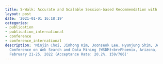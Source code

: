 ```yaml
---
title: S-Walk: Accurate and Scalable Session-based Recommendation with Random Walks
layout: post
date: '2021-01-01 16:18:19'
categories:
- publication
- publication_international
- conference
- conference_international
description: 'Minjin Choi, Jinhong Kim, Joonseok Lee, Hyunjung Shim, Jongwuk Lee<br>15th ACM International
  Conference on Web Search and Data Mining (WSDM)<br>Phoenix, Arizona,
  February 21-25, 2022 (Acceptance Rate: 20.2%, 159/786)'
---
```

